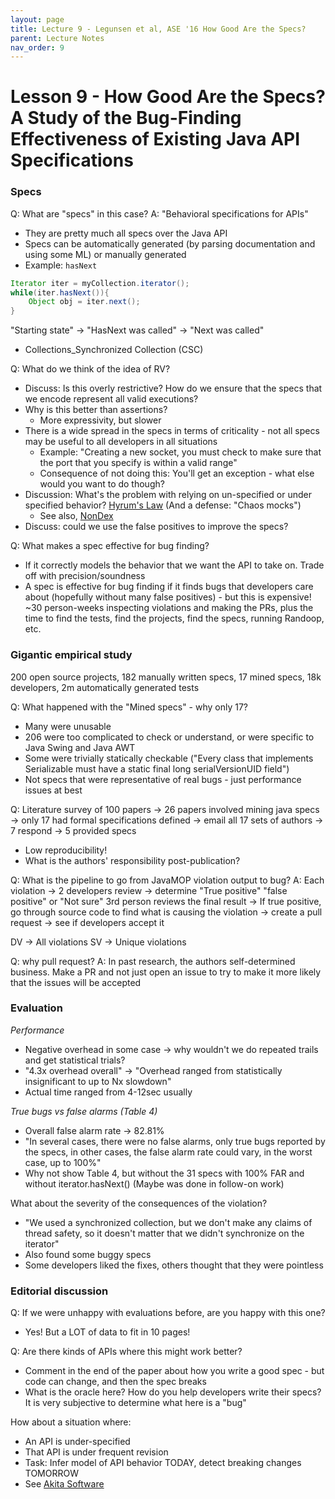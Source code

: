 ```yaml
---
layout: page
title: Lecture 9 - Legunsen et al, ASE '16 How Good Are the Specs? 
parent: Lecture Notes
nav_order: 9
---
```

# Lesson 9 - How Good Are the Specs? A Study of the Bug-Finding Effectiveness of Existing Java API Specifications

### Specs
Q: What are "specs" in this case?
A: "Behavioral specifications for APIs"
* They are pretty much all specs over the Java API
* Specs can be automatically generated (by parsing documentation and using some ML) or manually generated
* Example: `hasNext` 
```java
Iterator iter = myCollection.iterator();
while(iter.hasNext()){
	Object obj = iter.next();
}
```
"Starting state" -> "HasNext was called" -> "Next was called" 
* Collections_Synchronized Collection (CSC)

Q: What do we think of the idea of RV?
* Discuss: Is this overly restrictive? How do we ensure that the specs that we encode represent all valid executions?
* Why is this better than assertions?
	* More expressivity, but slower
* There is a wide spread in the specs in terms of criticality - not all specs may be useful to all developers in all situations
	* Example: "Creating a new socket, you must check to make sure that the port that you specify is within a valid range"
	* Consequence of not doing this: You'll get an exception - what else would you want to do though?
* Discussion: What's the problem with relying on un-specified or under specified behavior? [Hyrum's Law](https://www.hyrumslaw.com) (And a defense: "Chaos mocks")
	* See also, [NonDex](https://www.cs.cornell.edu/~legunsen/pubs/GyoriETAL16NonDexToolDemo.pdf)
* Discuss: could we use the false positives to improve the specs?

Q: What makes a spec effective for bug finding?
* If it correctly models the behavior that we want the API to take on. Trade off with precision/soundness
* A spec is effective for bug finding if it finds bugs that developers care about (hopefully without many false positives) - but this is expensive! ~30 person-weeks inspecting violations and making the PRs, plus the time to find the tests, find the projects, find the specs, running Randoop, etc.

### Gigantic empirical study
200 open source projects, 182 manually written specs, 17 mined specs, 18k developers, 2m automatically generated tests

Q: What happened with the "Mined specs" - why only 17?
* Many were unusable
* 206 were too complicated to check or understand, or were specific to Java Swing and Java AWT
* Some were trivially statically checkable ("Every class that implements Serializable must have a static final long serialVersionUID field")
* Not specs that were representative of real bugs - just performance issues at best

Q: Literature survey of 100 papers -> 26 papers involved mining java specs -> only 17 had formal specifications defined -> email all 17 sets of authors -> 7 respond -> 5 provided specs
* Low reproducibility! 
* What is the authors' responsibility post-publication?

Q: What is the pipeline to go from JavaMOP violation output to bug?
A: Each violation -> 2 developers review -> determine "True positive" "false positive" or "Not sure"
3rd person reviews the final result -> If true positive, go through source code to find what is causing the violation -> create a pull request -> see if developers accept it

DV -> All violations
SV -> Unique violations

Q: why pull request?
A: In past research, the authors self-determined business. Make a PR and not just open an issue to try to make it more likely that the issues will be accepted

### Evaluation
*Performance*
* Negative overhead in some case -> why wouldn't we do repeated trails and get statistical trials?
* "4.3x overhead overall" -> "Overhead ranged from statistically insignificant to up to Nx slowdown"
* Actual time ranged from 4-12sec usually

*True bugs vs false alarms (Table 4)*
* Overall false alarm rate -> 82.81%
* "In several cases, there were no false alarms, only true bugs reported by the specs, in other cases, the false alarm rate could vary, in the worst case, up to 100%"
* Why not show Table 4, but without the 31 specs with 100% FAR and without iterator.hasNext() (Maybe was done in follow-on work)

What about the severity of the consequences of the violation?
* "We used a synchronized collection, but we don't make any claims of thread safety, so it doesn't matter that we didn't synchronize on the iterator"
* Also found some buggy specs
* Some developers liked the fixes, others thought that they were pointless

### Editorial discussion

Q: If we were unhappy with evaluations before, are you happy with this one?
* Yes! But a LOT of data to fit in 10 pages!

Q: Are there kinds of APIs where this might work better?
* Comment in the end of the paper about how you write a good spec - but code can change, and then the spec breaks
* What is the oracle here? How do you help developers write their specs? It is very subjective to determine what here is a "bug"

How about a situation where:
* An API is under-specified
* That API is under frequent revision
* Task: Infer model of API behavior TODAY, detect breaking changes TOMORROW
* See [Akita Software](https://www.akitasoftware.com)

